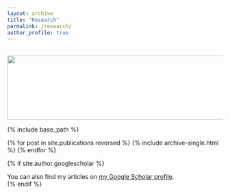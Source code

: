```yaml
---
layout: archive
title: "Research"
permalink: /research/
author_profile: true
---
```

<br/><img src='/images/2023_06_jimlake_talkeetnas.jpg' width="800" height="150"/>


{% include base_path %}

{% for post in site.publications reversed %}
  {% include archive-single.html %}
{% endfor %}


{% if site.author.googlescholar %}
  <div class="wordwrap">You can also find my articles on <a href="{{site.author.googlescholar}}">my Google Scholar profile</a>.</div>
{% endif %}
